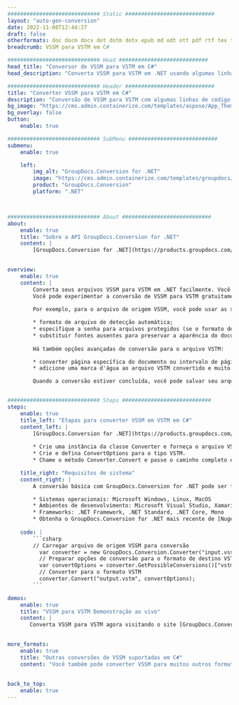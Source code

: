```yaml
---
############################# Static ############################
layout: "auto-gen-conversion"
date: 2022-11-08T12:44:27
draft: false
otherformats: doc docm docx dot dotm dotx epub md odt ott pdf rtf tex txt vdx vsdm vsdx vssm vssx vstm vstx vsx vtx xps
breadcrumb: VSSM para VSTM em C#

############################# Head ############################
head_title: "Conversor de VSSM para VSTM em C#"
head_description: "Converta VSSM para VSTM em .NET usando algumas linhas de código. Use a API de conversão de documentos do GroupDocs para converter mais de 160 formatos de arquivo."

############################# Header ############################
title: "Converter VSSM para VSTM em C#"
description: "Conversão de VSSM para VSTM com algumas linhas de código .NET"
bg_image: "https://cms.admin.containerize.com/templates/aspose/App_Themes/V3/images/bg/header1.png"
bg_overlay: false
button:
    enable: true

############################# SubMenu ############################
submenu:
    enable: true

    left:
        img_alt: "GroupDocs.Conversion for .NET"
        image: "https://cms.admin.containerize.com/templates/groupdocs/images/product-logos/90x90-noborder/groupdocs-conversion-net.png"
        product: "GroupDocs.Conversion"
        platform: ".NET"



############################# About ############################
about:
    enable: true
    title: "Sobre a API GroupDocs.Conversion for .NET"
    content: |
        [GroupDocs.Conversion for .NET](https://products.groupdocs.com/conversion/net/) pode ser usado para converter Microsoft Word, Excel, PowerPoint, PDF, Visio e outros formatos. GroupDocs.Conversion é uma API independente que é adequada para sistemas internos e de back-end onde é necessário alto desempenho. Não depende de nenhum software como Microsoft ou Open Office.
    

overview:
    enable: true
    content: |
        Converta seus arquivos VSSM para VSTM em .NET facilmente. Você pode usar apenas algumas linhas de código C# em qualquer plataforma de sua escolha, como - Windows, Linux, macOS.
        Você pode experimentar a conversão de VSSM para VSTM gratuitamente e avaliar a qualidade dos resultados da conversão. Juntamente com cenários de conversão de arquivo simples, você pode tentar opções mais avançadas para carregar o arquivo de origem VSSM e para salvar o resultado de saída VSTM. 
        
        Por exemplo, para o arquivo de origem VSSM, você pode usar as seguintes opções de carregamento:

        * formato de arquivo de detecção automática;
        * especifique a senha para arquivos protegidos (se o formato de arquivo suportar);
        * substituir fontes ausentes para preservar a aparência do documento.
        
        Há também opções avançadas de conversão para o arquivo VSTM:

        * converter página específica do documento ou intervalo de páginas;
        * adicione uma marca d'água ao arquivo VSTM convertido e muito mais.

        Quando a conversão estiver concluída, você pode salvar seu arquivo VSTM no caminho do arquivo local ou em qualquer armazenamento de terceiros, como FTP, Amazon S3, Google Drive, Dropbox etc. Observe - para converter VSSM para {{ TO}} não há necessidade de nenhum software adicional instalado - como MS Office, Open Office, Adobe Acrobat Reader etc.


############################# Steps ############################
steps:
    enable: true
    title_left: "Etapas para converter VSSM em VSTM em C#"
    content_left: |
        [GroupDocs.Conversion for .NET](https://products.groupdocs.com/conversion/net/) torna mais fácil para os desenvolvedores converter um arquivo VSSM para VSTM com algumas linhas de código.
        
        * Crie uma instância da classe Converter e forneça o arquivo VSSM com o caminho completo
        * Crie e defina ConvertOptions para o tipo VSTM.
        * Chame o método Converter.Convert e passe o caminho completo e o formato (VSTM) como parâmetro

    title_right: "Requisitos de sistema"
    content_right: |
        A conversão básica com GroupDocs.Conversion for .NET pode ser feita em apenas algumas etapas simples. Nossas APIs são suportadas em todas as principais plataformas e sistemas operacionais. Antes de executar o código abaixo, certifique-se de ter os seguintes pré-requisitos instalados em seu sistema.

        * Sistemas operacionais: Microsoft Windows, Linux, MacOS
        * Ambientes de desenvolvimento: Microsoft Visual Studio, Xamarin, MonoDevelop
        * Frameworks: .NET Framework, .NET Standard, .NET Core, Mono
        * Obtenha o GroupDocs.Conversion for .NET mais recente de [Nuget](https://www.nuget.org/packages/groupdocs.conversion)
         
    code: |
        ```csharp    
        // Carregar arquivo de origem VSSM para conversão
          var converter = new GroupDocs.Conversion.Converter("input.vssm");
          // Preparar opções de conversão para o formato de destino VSTM
          var convertOptions = converter.GetPossibleConversions()["vstm"].ConvertOptions;
          // Converter para o formato VSTM
          converter.Convert("output.vstm", convertOptions);
        ```

demos:
    enable: true
    title: "VSSM para VSTM Demonstração ao vivo"
    content: |
       Converta VSSM para VSTM agora visitando o site [GroupDocs.Conversion App](https://products.groupdocs.app/conversion/family). A demonstração online tem as seguintes vantagens
          

more_formats:
    enable: true
    title: "Outras conversões de VSSM suportadas em C#"
    content: "Você também pode converter VSSM para muitos outros formatos de arquivo. Por favor, veja a lista abaixo."
       
       
back_to_top:
    enable: true
---
```

